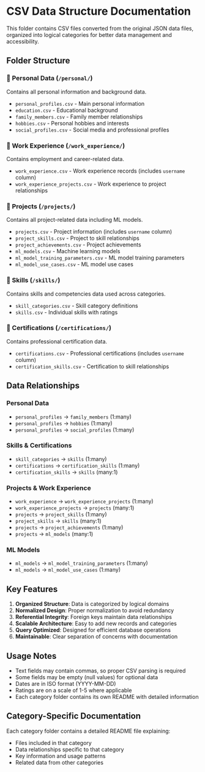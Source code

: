 # CSV Data Structure Documentation

This folder contains CSV files converted from the original JSON data files, organized into logical categories for better data management and accessibility.

## Folder Structure

### 📁 Personal Data (`/personal/`)
Contains all personal information and background data.
- `personal_profiles.csv` - Main personal information
- `education.csv` - Educational background
- `family_members.csv` - Family member relationships
- `hobbies.csv` - Personal hobbies and interests
- `social_profiles.csv` - Social media and professional profiles

### 📁 Work Experience (`/work_experience/`)
Contains employment and career-related data.
- `work_experience.csv` - Work experience records (includes `username` column)
- `work_experience_projects.csv` - Work experience to project relationships

### 📁 Projects (`/projects/`)
Contains all project-related data including ML models.
- `projects.csv` - Project information (includes `username` column)
- `project_skills.csv` - Project to skill relationships
- `project_achievements.csv` - Project achievements
- `ml_models.csv` - Machine learning models
- `ml_model_training_parameters.csv` - ML model training parameters
- `ml_model_use_cases.csv` - ML model use cases

### 📁 Skills (`/skills/`)
Contains skills and competencies data used across categories.
- `skill_categories.csv` - Skill category definitions
- `skills.csv` - Individual skills with ratings

### 📁 Certifications (`/certifications/`)
Contains professional certification data.
- `certifications.csv` - Professional certifications (includes `username` column)
- `certification_skills.csv` - Certification to skill relationships

## Data Relationships

### Personal Data
- `personal_profiles` → `family_members` (1:many)
- `personal_profiles` → `hobbies` (1:many)
- `personal_profiles` → `social_profiles` (1:many)

### Skills & Certifications
- `skill_categories` → `skills` (1:many)
- `certifications` → `certification_skills` (1:many)
- `certification_skills` → `skills` (many:1)

### Projects & Work Experience
- `work_experience` → `work_experience_projects` (1:many)
- `work_experience_projects` → `projects` (many:1)
- `projects` → `project_skills` (1:many)
- `project_skills` → `skills` (many:1)
- `projects` → `project_achievements` (1:many)
- `projects` → `ml_models` (many:1)

### ML Models
- `ml_models` → `ml_model_training_parameters` (1:many)
- `ml_models` → `ml_model_use_cases` (1:many)

## Key Features

1. **Organized Structure**: Data is categorized by logical domains
2. **Normalized Design**: Proper normalization to avoid redundancy
3. **Referential Integrity**: Foreign keys maintain data relationships
4. **Scalable Architecture**: Easy to add new records and categories
5. **Query Optimized**: Designed for efficient database operations
6. **Maintainable**: Clear separation of concerns with documentation

## Usage Notes


- Text fields may contain commas, so proper CSV parsing is required
- Some fields may be empty (null values) for optional data
- Dates are in ISO format (YYYY-MM-DD)
- Ratings are on a scale of 1-5 where applicable
- Each category folder contains its own README with detailed information

## Category-Specific Documentation

Each category folder contains a detailed README file explaining:
- Files included in that category
- Data relationships specific to that category
- Key information and usage patterns
- Related data from other categories 